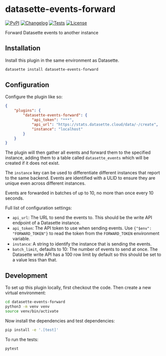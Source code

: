 # datasette-events-forward

[![PyPI](https://img.shields.io/pypi/v/datasette-events-forward.svg)](https://pypi.org/project/datasette-events-forward/)
[![Changelog](https://img.shields.io/github/v/release/datasette/datasette-events-forward?include_prereleases&label=changelog)](https://github.com/datasette/datasette-events-forward/releases)
[![Tests](https://github.com/datasette/datasette-events-forward/actions/workflows/test.yml/badge.svg)](https://github.com/datasette/datasette-events-forward/actions/workflows/test.yml)
[![License](https://img.shields.io/badge/license-Apache%202.0-blue.svg)](https://github.com/datasette/datasette-events-forward/blob/main/LICENSE)

Forward Datasette events to another instance

## Installation

Install this plugin in the same environment as Datasette.
```bash
datasette install datasette-events-forward
```

## Configuration

Configure the plugin like so:

```json
{
    "plugins": {
        "datasette-events-forward": {
            "api_token": "***",
            "api_url": "https://stats.datasette.cloud/data/-/create",
            "instance": "localhost"
        }
    }
}
```
The plugin will then gather all events and forward them to the specified instance, adding them to a table called `datasette_events` which will be created if it does not exist.

The `instance` key can be used to differentiate different instances that report to the same backend. Events are identified with a ULID to ensure they are unique even across different instances.

Events are forwarded in batches of up to 10, no more than once every 10 seconds.

Full list of configuration settings:

- `api_url`: The URL to send the events to. This should be the write API endpoint of a Datasette instance.
- `api_token`: The API token to use when sending events. Use `{"$env": "FORWARD_TOKEN"}` to read the token from the `FORWARD_TOKEN` environment variable.
- `instance`: A string to identify the instance that is sending the events.
- `batch_limit`, defaults to 10: The number of events to send at once. The Datasette write API has a 100 row limit by default so this should be set to a value less than that.

## Development

To set up this plugin locally, first checkout the code. Then create a new virtual environment:
```bash
cd datasette-events-forward
python3 -m venv venv
source venv/bin/activate
```
Now install the dependencies and test dependencies:
```bash
pip install -e '.[test]'
```
To run the tests:
```bash
pytest
```
